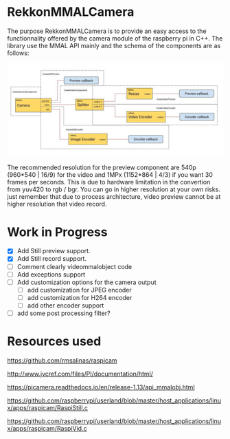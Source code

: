 # RekkonMMALCamera

The purpose RekkonMMALCamera is to provide an easy access to the functionnality offered by the camera module of the raspberry pi in C++.
The library use the MMAL API mainly and the schema of the components are as follows:

![Schema of the mmal components used in lib](./images/RekkonCamSchema.jpg "Schema of the mmal components used in lib")

The recommended resolution for the preview component are 540p (960\*540 | 16/9) for the video and 1MPx (1152\*864 | 4/3) if you want 30 frames per seconds. This is due to hardware limitation in the convertion from yuv420 to rgb / bgr. You can go in higher resolution at your own risks. just remember that due to process architecture, video preview cannot be at higher resolution that video record.


# Work in Progress

- [x] Add Still preview support.
- [x] Add Still record support.
- [ ] Comment clearly videommalobject code
- [ ] Add exceptions support
- [ ] Add customization options for the camera output
  - [ ] add customization for JPEG encoder
  - [ ] add customization for H264 encoder
  - [ ] add other encoder support
- [ ] add some post processing filter?

# Resources used

https://github.com/rmsalinas/raspicam

http://www.jvcref.com/files/PI/documentation/html/

https://picamera.readthedocs.io/en/release-1.13/api_mmalobj.html

https://github.com/raspberrypi/userland/blob/master/host_applications/linux/apps/raspicam/RaspiStill.c

https://github.com/raspberrypi/userland/blob/master/host_applications/linux/apps/raspicam/RaspiVid.c